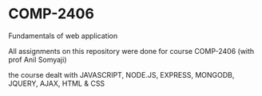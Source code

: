 # COMP-2406
Fundamentals of web application

All assignments on this repository were done for course COMP-2406 (with prof Anil Somyaji)

the course dealt with JAVASCRIPT, NODE.JS, EXPRESS, MONGODB, JQUERY, AJAX, HTML & CSS
